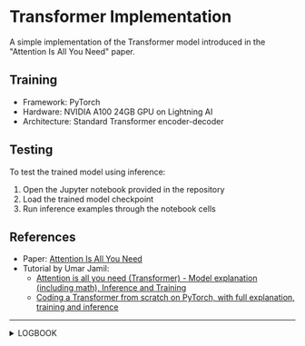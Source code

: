 # Transformer Implementation

A simple implementation of the Transformer model introduced in the "Attention Is All You Need" paper.

## Training

- Framework: PyTorch
- Hardware: NVIDIA A100 24GB GPU on Lightning AI
- Architecture: Standard Transformer encoder-decoder

## Testing

To test the trained model using inference:

1. Open the Jupyter notebook provided in the repository
2. Load the trained model checkpoint
3. Run inference examples through the notebook cells

## References

- Paper: [Attention Is All You Need](https://arxiv.org/abs/1706.03762)
- Tutorial by Umar Jamil:
  - [Attention is all you need (Transformer) - Model explanation (including math), Inference and Training](https://youtu.be/bCz4OMemCcA)
  - [Coding a Transformer from scratch on PyTorch, with full explanation, training and inference](https://youtu.be/ISNdQcPhsts)

---

<details>
<summary>LOGBOOK</summary>

### 1. pytorch matmul

<details>
<summary>Batched MatMul in Attention</summary>

</br>

(B, h, S, d_k) × (B, h, d_k, S) → (B, h, S, S)

---

### 1. Shapes before multiplication
- **Query (Q):** `(B, h, S, d_k)`  
- **Keyᵀ (Kᵀ):** `(B, h, d_k, S)`  

---

### 2. PyTorch matmul rule
- `torch.matmul` multiplies the **last two dimensions** as matrices.  
- All earlier dimensions (`B, h`) are treated as **batch dimensions** and are broadcast automatically.  

---

### 3. Result
- Each slice `(S, d_k) × (d_k, S)` → `(S, S)`  
- This happens independently for every `(B, h)` pair.  
- Final output shape: `(B, h, S, S)`  

---

### 4. Dim intuition
- `B`: batch size, keeps computations independent across examples.  
- `h`: number of heads, keeps computations independent across heads.  
- `S`: sequence length, tokens in the sequence.  
- `d_k`: feature dimension per head, inner dimension that cancels in matmul.  

---

</details>

</details>
